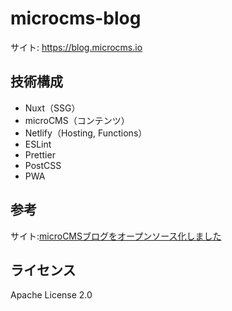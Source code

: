 # microcms-blog
サイト: https://blog.microcms.io

## 技術構成
- Nuxt（SSG）
- microCMS（コンテンツ）
- Netlify（Hosting, Functions）
- ESLint
- Prettier
- PostCSS
- PWA

## 参考
サイト:[microCMSブログをオープンソース化しました](https://blog.microcms.io/open-source-the-blog)

## ライセンス
Apache License 2.0
